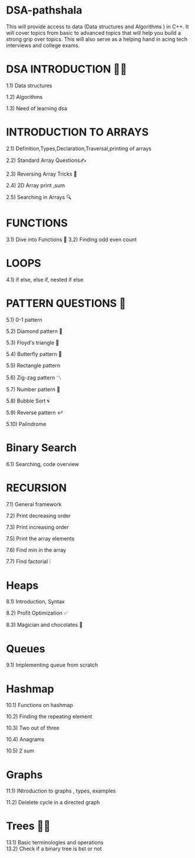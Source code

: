 # DSA-pathshala 
This will provide access to data (Data structures and Algorithms ) in C++. 
It will cover topics from basic to advanced topics that will help you build a strong grip over topics.
This will also serve as a helping hand in acing tech interviews and college exams.


# DSA INTRODUCTION 👩‍🏫
   
  1.1) Data structures
  
  1.2) Algorithms
  
  1.3) Need of learning dsa


  
# INTRODUCTION TO ARRAYS
   
 2.1) Definition,Types,Declaration,Traversal,printing of arrays 
 
 2.2) Standard Array Questions✍
 
 2.3) Reversing Array Tricks 🧐

 2.4) 2D Array print ,sum   
 
 2.5) Searching in Arrays 🔍  



# FUNCTIONS

 3.1) Dive into Functions 🧾
 3.2) Finding odd even count 


# LOOPS

 4.1) if else, else if, nested if else

 
# PATTERN QUESTIONS 🙌
 
5.1) 0-1 pattern

5.2) Diamond pattern 🔹

5.3) Floyd's triangle 🔺

5.4) Butterfly pattern 🦋

5.5) Rectangle pattern  

5.6) Zig-zag pattern 〽

5.7) Number pattern 🔢

5.8) Bubble Sort 🌀

5.9) Reverse pattern ↩

5.10) Palindrome

# Binary Search 

6.1) Searching, code overview



# RECURSION
   
7.1) General framework
   
7.2) Print decreasing order

7.3) Print increasing order

7.5) Print the array elements

7.6) Find min in the array

7.7) Find factorial ❕


# Heaps

8.1) Introduction, Syntax

8.2) Profit Optimization ✅

8.3) Magician and chocolates 🍫

# Queues

9.1) Implementing queue from scratch


# Hashmap
    
10.1)  Functions on hashmap

10.2) Finding the repeating element

10.3) Two out of three

10.4) Anagrams

10.5) 2 sum

# Graphs

11.1) INtroduction to graphs , types, examples  

11.2) Delelete cycle in a directed graph

    

#  Trees 🌳🌱
13.1) Basic terminologies and operations  
13.2) Check if a binary tree is bst or not
